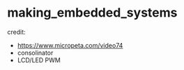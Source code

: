 # making_embedded_systems


credit:
- https://www.micropeta.com/video74
- consolinator
- LCD/LED PWM 